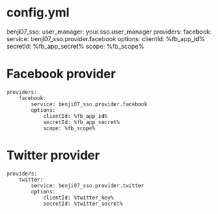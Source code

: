 
# config.yml
benji07_sso:
    user_manager: your.sso.user_manager
    providers:
        facebook:
            service: benji07_sso.provider.facebook
            options:
                clientId: %fb_app_id%
                secretId: %fb_app_secret%
                scope: %fb_scope%


# Facebook provider

    providers:
        facebook:
            service: benji07_sso.provider.facebook
            options:
                clientId: %fb_app_id%
                secretId: %fb_app_secret%
                scope: %fb_scope%

# Twitter provider

    providers:
        twitter:
            service: benji07_sso.provider.twitter
            options:
                clientId: %twitter_key%
                secretId: %twitter_secret%
